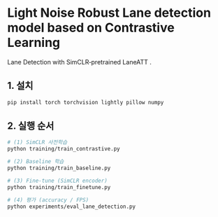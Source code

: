 # Light Noise Robust Lane detection model based on Contrastive Learning

Lane Detection with SimCLR‑pretrained LaneATT
.
## 1. 설치
```bash
pip install torch torchvision lightly pillow numpy
```

## 2. 실행 순서
```bash
# (1) SimCLR 사전학습
python training/train_contrastive.py

# (2) Baseline 학습
python training/train_baseline.py

# (3) Fine‑tune (SimCLR encoder)
python training/train_finetune.py

# (4) 평가 (accuracy / FPS)
python experiments/eval_lane_detection.py
```
